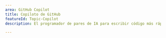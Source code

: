 ```yaml
---
area: GitHub Copilot
title: Copiloto de GitHub
featureId: Topic-Copilot
description: El programador de pares de IA para escribir código más rápido con menos trabajo.

---
```



